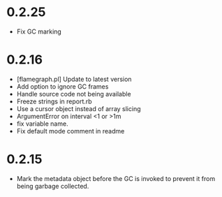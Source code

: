 # 0.2.25

* Fix GC marking

# 0.2.16

* [flamegraph.pl] Update to latest version
* Add option to ignore GC frames
* Handle source code not being available
* Freeze strings in report.rb
* Use a cursor object instead of array slicing
* ArgumentError on interval <1 or >1m
* fix variable name.
* Fix default mode comment in readme

# 0.2.15

* Mark the metadata object before the GC is invoked to prevent it from being garbage collected.
